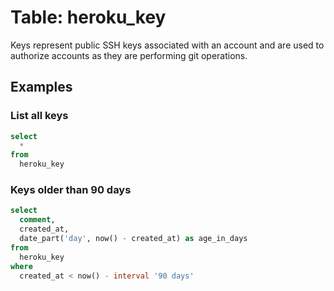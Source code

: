 # Table: heroku_key

Keys represent public SSH keys associated with an account and are used to authorize accounts as they are performing git operations.

## Examples

### List all keys

```sql
select
  *
from
  heroku_key
```

### Keys older than 90 days

```sql
select
  comment,
  created_at,
  date_part('day', now() - created_at) as age_in_days
from
  heroku_key
where
  created_at < now() - interval '90 days'
```
